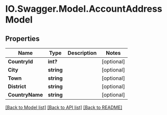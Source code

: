 # IO.Swagger.Model.AccountAddressModel
## Properties

Name | Type | Description | Notes
------------ | ------------- | ------------- | -------------
**CountryId** | **int?** |  | [optional] 
**City** | **string** |  | [optional] 
**Town** | **string** |  | [optional] 
**District** | **string** |  | [optional] 
**CountryName** | **string** |  | [optional] 

[[Back to Model list]](../README.md#documentation-for-models) [[Back to API list]](../README.md#documentation-for-api-endpoints) [[Back to README]](../README.md)

